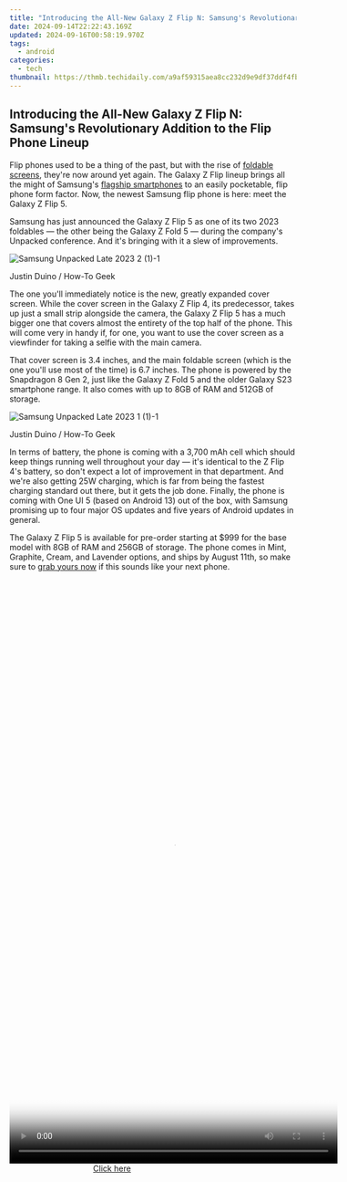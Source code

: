 ```yaml
---
title: "Introducing the All-New Galaxy Z Flip N: Samsung's Revolutionary Addition to the Flip Phone Lineup"
date: 2024-09-14T22:22:43.169Z
updated: 2024-09-16T00:58:19.970Z
tags:
  - android
categories:
  - tech
thumbnail: https://thmb.techidaily.com/a9af59315aea8cc232d9e9df37ddf4fb252ec7cdb030d740feb1460fb864db26.jpg
---
```


## Introducing the All-New Galaxy Z Flip N: Samsung's Revolutionary Addition to the Flip Phone Lineup

Flip phones used to be a thing of the past, but with the rise of [foldable screens](https://fox-blue.techidaily.com/step-beyond-reality-reviewing-lgs-virtual-vision-for-2024/), they're now around yet again. The Galaxy Z Flip lineup brings all the might of Samsung's [flagship smartphones](https://twitter-videos.techidaily.com/hot-takes-highlight-twitters-trending-topics-for-2024/) to an easily pocketable, flip phone form factor. Now, the newest Samsung flip phone is here: meet the Galaxy Z Flip 5.

 Samsung has just announced the Galaxy Z Flip 5 as one of its two 2023 foldables — the other being the Galaxy Z Fold 5 — during the company's Unpacked conference. And it's bringing with it a slew of improvements.

![Samsung Unpacked Late 2023 2 (1)-1](https://static1.howtogeekimages.com/wordpress/wp-content/uploads/2023/07/samsung-unpacked-late-2023-2-1-1.jpg) 

Justin Duino / How-To Geek

 The one you'll immediately notice is the new, greatly expanded cover screen. While the cover screen in the Galaxy Z Flip 4, its predecessor, takes up just a small strip alongside the camera, the Galaxy Z Flip 5 has a much bigger one that covers almost the entirety of the top half of the phone. This will come very in handy if, for one, you want to use the cover screen as a viewfinder for taking a selfie with the main camera.

 That cover screen is 3.4 inches, and the main foldable screen (which is the one you'll use most of the time) is 6.7 inches. The phone is powered by the Snapdragon 8 Gen 2, just like the Galaxy Z Fold 5 and the older Galaxy S23 smartphone range. It also comes with up to 8GB of RAM and 512GB of storage.

![Samsung Unpacked Late 2023 1 (1)-1](https://static1.howtogeekimages.com/wordpress/wp-content/uploads/2023/07/samsung-unpacked-late-2023-1-1-1.jpg) 

Justin Duino / How-To Geek

 In terms of battery, the phone is coming with a 3,700 mAh cell which should keep things running well throughout your day — it's identical to the Z Flip 4's battery, so don't expect a lot of improvement in that department. And we're also getting 25W charging, which is far from being the fastest charging standard out there, but it gets the job done. Finally, the phone is coming with One UI 5 (based on Android 13) out of the box, with Samsung promising up to four major OS updates and five years of Android updates in general.

 The Galaxy Z Flip 5 is available for pre-order starting at $999 for the base model with 8GB of RAM and 256GB of storage. The phone comes in Mint, Graphite, Cream, and Lavender options, and ships by August 11th, so make sure to [grab yours now](https://shop-links.co/link/?exclusive=1&publisher_slug=itechdaily19598&url=https%3A%2F%2Fclick.linksynergy.com%2Fdeeplink%3Fid%3D2QzUaswX1as%26mid%3D47773%26u1%3DUUhtgUeUpU904582%26murl%3Dhttps%253A%252F%252Fwww.samsung.com%252Fus%252Fsmartphones%252Fgalaxy-z-flip5%252F) if this sounds like your next phone.

<ins class="adsbygoogle"
     style="display:block"
     data-ad-format="autorelaxed"
     data-ad-client="ca-pub-7571918770474297"
     data-ad-slot="1223367746"></ins>

<ins class="adsbygoogle"
     style="display:block"
     data-ad-client="ca-pub-7571918770474297"
     data-ad-slot="8358498916"
     data-ad-format="auto"
     data-full-width-responsive="true"></ins>



<!-- affiliate ads begin -->
<span id="2127886">
					<video width="576" height="1024" style="cursor:pointer"
           poster="//a.impactradius-go.com/display-clicktoplayimage/2127886.png"
           onclick="if(!this.playClicked){this.play();this.setAttribute('controls',true);this.playClicked=true;}">
	   <source src="//a.impactradius-go.com/display-ad/18498-2127886">
	   <img src="//a.impactradius-go.com/display-clicktoplayimage/2127886.png" style="border: none; height: 100%; width: 100%; object-fit: contain">
	</video>
	<div style="width:360px;text-align:center"><a href="javascript:window.open(decodeURIComponent('https%3A%2F%2Funicoeye.pxf.io%2Fc%2F5597632%2F2127886%2F18498'), '_blank');void(0);">Click here</a></div>
</span>
<img height="0" width="0" src="https://imp.pxf.io/i/5597632/2127886/18498" style="position:absolute;visibility:hidden;" border="0" />
<!-- affiliate ads end -->

